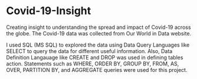 # Covid-19-Insight
Creating insight to understanding the spread  and impact of Covid-19 across the globe.
The Covid-19 data was collected from Our World in Data website.

I used SQL (MS SQL) to explored the data using Data Query Languages like SELECT to query the data for different useful information. 
Also, Data Definition Langauage like CREATE and DROP was used in defining tables action.
Statements such as WHERE, ORDER BY, GROUP BY, FROM, AS, OVER, PARTITION BY, and AGGREGATE queries were used for this project.
